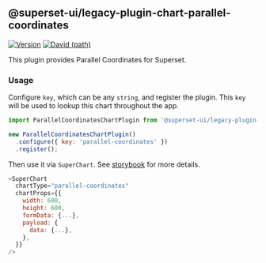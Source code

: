 ## @superset-ui/legacy-plugin-chart-parallel-coordinates

[![Version](https://img.shields.io/npm/v/@superset-ui/legacy-plugin-chart-parallel-coordinates.svg?style=flat-square)](https://img.shields.io/npm/v/@superset-ui/legacy-plugin-chart-parallel-coordinates.svg?style=flat-square)
[![David (path)](https://img.shields.io/david/apache-superset/superset-ui.svg?path=packages%2Fsuperset-ui-legacy-plugin-chart-parallel-coordinates&style=flat-square)](https://david-dm.org/apache-superset/superset-ui?path=packages/superset-ui-legacy-plugin-chart-parallel-coordinates)

This plugin provides Parallel Coordinates for Superset.

### Usage

Configure `key`, which can be any `string`, and register the plugin. This `key` will be used to lookup this chart throughout the app.

```js
import ParallelCoordinatesChartPlugin from '@superset-ui/legacy-plugin-chart-parallel-coordinates';

new ParallelCoordinatesChartPlugin()
  .configure({ key: 'parallel-coordinates' })
  .register();
```

Then use it via `SuperChart`. See [storybook](https://apache-superset.github.io/superset-ui-legacy/?selectedKind=plugin-chart-parallel-coordinates) for more details.

```js
<SuperChart
  chartType="parallel-coordinates"
  chartProps={{
    width: 600,
    height: 600,
    formData: {...},
    payload: {
      data: {...},
    },
  }}
/>
```